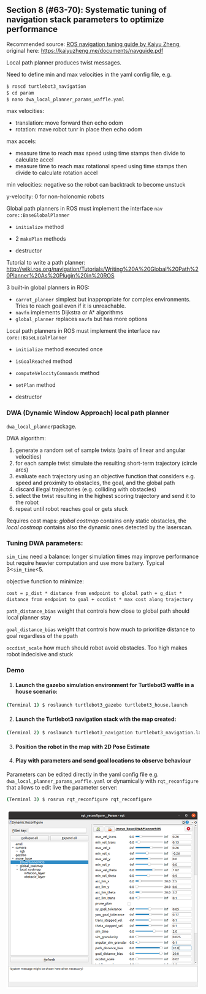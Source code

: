 ## Section 8 (#63-70): Systematic tuning of navigation stack parameters to optimize performance

Recommended source: [ROS navigation tuning guide by Kaiyu Zheng](./course-materials/063-navguide.pdf), original here: https://kaiyuzheng.me/documents/navguide.pdf

Local path planner produces twist messages. 

Need to define min and max velocities in the yaml config file, e.g.

```bash
$ roscd turtlebot3_navigation
$ cd param
$ nano dwa_local_planner_params_waffle.yaml
```

max velocities: 

- translation: move forward then echo odom
- rotation: mave robot tunr in place then echo odom

max accels:

* measure time to reach max speed using time stamps then divide to calculate accel
* measure time to reach max rotational speed using time stamps then divide to calculate rotation accel

min velocities: negative so the robot can backtrack to become unstuck

y-velocity: 0 for non-holonomic robots

Global path planners in ROS must implement the interface `nav core::BaseGlobalPlanner `

* `initialize` method

* 2 `makePlan` methods

* destructor

Tutorial to write a path planner: http://wiki.ros.org/navigation/Tutorials/Writing%20A%20Global%20Path%20Planner%20As%20Plugin%20in%20ROS

3 built-in global planners in ROS:

* `carrot_planner` simplest but inappropriate for complex environments. Tries to reach goal even if it is unreachable.
* `navfn` implements Dijkstra or A* algorithms
* `global_planner` replaces `navfn` but has more options

Local path planners in ROS must implement the interface `nav core::BaseLocalPlanner `

* `initialize` method executed once

* `isGoalReached` method

* `computeVelocityCommands` method

* `setPlan` method

* destructor 

### DWA (Dynamic Window Approach) local path planner

`dwa_local_planner`package. 

DWA algorithm:

1. generate a random set of sample twists (pairs of linear and angular velocities)
2. for each sample twist simulate the resulting short-term trajectory (circle arcs)
3. evaluate each trajectory using an objective function that considers e.g. speed and proximity to obstacles, the goal, and the global path
4. discard illegal trajectories (e.g. colliding with obstacles)
5. select the twist resulting in the highest scoring trajectory and send it to the robot 
6. repeat until robot reaches goal or gets stuck

Requires cost maps: *global costmap* contains only static obstacles, the *local costmap* contains also the dynamic ones detected by the laserscan.

### Tuning DWA parameters:

`sim_time`  need a balance: longer simulation times may improve performance but require heavier computation and use more battery. Typical 3<`sim_time`<5. 

objective function to minimize:

````
cost = p_dist * distance from endpoint to global path + g_dist * distance from endpoint to goal + occdist * max cost along trajectory
````

`path_distance_bias` weight that controls how close to global path should local planner stay

`goal_distance_bias` weight that controls how much to prioritize distance to goal regardless of the ppath

`occdist_scale` how much should robot avoid obstacles. Too high makes robot indecisive and stuck

### Demo

1. #### Launch the gazebo simulation environment for Turtlebot3 waffle in a house scenario:

```bash
(Terminal 1) $ roslaunch turtlebot3_gazebo turtlebot3_house.launch
```

2. #### Launch the Turtlebot3 navigation stack with the map created:   

```bash
(Terminal 2) $ roslaunch turtlebot3_navigation turtlebot3_navigation.launch map_file:=/home/mhered/catkin_ws/ROS-notes/assets/sources/mymap2.yaml
```

3. #### Position the robot in the map with 2D Pose Estimate

4. #### Play with parameters and send goal locations to observe behaviour

Parameters can be edited directly in the yaml config file e.g. `dwa_local_planner_params_waffle.yaml` or dynamically with  `rqt_reconfigure` that allows to edit live the parameter server:

```bash
(Terminal 3) $ rosrun rqt_reconfigure rqt_reconfigure
```

#### ![](assets/images/rqt_reconfigure.png)


